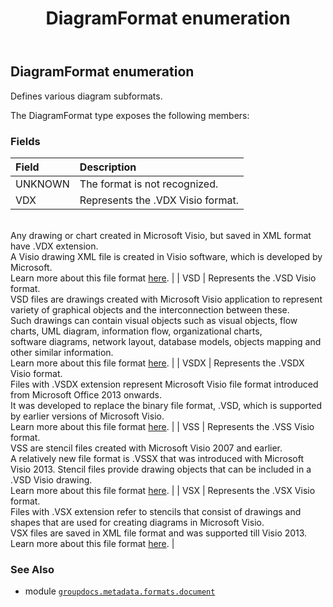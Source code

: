 ﻿---
title: DiagramFormat enumeration
second_title: GroupDocs.Metadata for Python via .NET API References
description: 
type: docs
url: /python-net/groupdocs.metadata.formats.document/diagramformat/
is_root: false
weight: 400
---

## DiagramFormat enumeration

Defines various diagram subformats.



The DiagramFormat type exposes the following members:

### Fields
| Field | Description |
| :- | :- |
| UNKNOWN | The format is not recognized. |
| VDX | Represents the .VDX Visio format.<br/>Any drawing or chart created in Microsoft Visio, but saved in XML format have .VDX extension.<br/>A Visio drawing XML file is created in Visio software, which is developed by Microsoft.<br/>Learn more about this file format [here](https://wiki.fileformat.com/image/vdx/). |
| VSD | Represents the .VSD Visio format.<br/>VSD files are drawings created with Microsoft Visio application to represent variety of graphical objects and the interconnection between these.<br/>Such drawings can contain visual objects such as visual objects, flow charts, UML diagram, information flow, organizational charts,<br/>software diagrams, network layout, database models, objects mapping and other similar information.<br/>Learn more about this file format [here](https://wiki.fileformat.com/image/vsd/). |
| VSDX | Represents the .VSDX Visio format.<br/>Files with .VSDX extension represent Microsoft Visio file format introduced from Microsoft Office 2013 onwards.<br/>It was developed to replace the binary file format, .VSD, which is supported by earlier versions of Microsoft Visio.<br/>Learn more about this file format [here](https://wiki.fileformat.com/image/vsdx/). |
| VSS | Represents the .VSS Visio format.<br/>VSS are stencil files created with Microsoft Visio 2007 and earlier.<br/>A relatively new file format is .VSSX that was introduced with Microsoft Visio 2013. Stencil files provide drawing objects that can be included in a .VSD Visio drawing.<br/>Learn more about this file format [here](https://wiki.fileformat.com/image/vss/). |
| VSX | Represents the .VSX Visio format.<br/>Files with .VSX extension refer to stencils that consist of drawings and shapes that are used for creating diagrams in Microsoft Visio.<br/>VSX files are saved in XML file format and was supported till Visio 2013.<br/>Learn more about this file format [here](https://wiki.fileformat.com/image/vsx/). |



### See Also
* module [`groupdocs.metadata.formats.document`](..)
